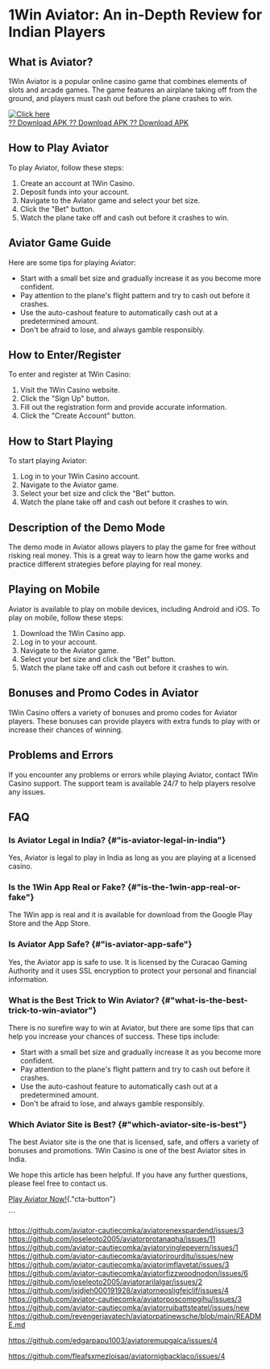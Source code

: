 # 1Win Aviator: An in-Depth Review for Indian Players

## What is Aviator?

1Win Aviator is a popular online casino game that combines elements of
slots and arcade games. The game features an airplane taking off from
the ground, and players must cash out before the plane crashes to win.

[![Click
here](https://readscoops.com/wp-content/uploads/2023/03/Readscoop-aviator-1-1.jpg)](https://traff.sbs/deff)\
[?? Download APK ?? Download APK ?? Download
APK](https://traff.sbs/deff)

## How to Play Aviator

To play Aviator, follow these steps:

1.  Create an account at 1Win Casino.
2.  Deposit funds into your account.
3.  Navigate to the Aviator game and select your bet size.
4.  Click the "Bet" button.
5.  Watch the plane take off and cash out before it crashes to win.

## Aviator Game Guide

Here are some tips for playing Aviator:

-   Start with a small bet size and gradually increase it as you become
    more confident.
-   Pay attention to the plane\'s flight pattern and try to cash out
    before it crashes.
-   Use the auto-cashout feature to automatically cash out at a
    predetermined amount.
-   Don\'t be afraid to lose, and always gamble responsibly.

## How to Enter/Register

To enter and register at 1Win Casino:

1.  Visit the 1Win Casino website.
2.  Click the "Sign Up" button.
3.  Fill out the registration form and provide accurate information.
4.  Click the "Create Account" button.

## How to Start Playing

To start playing Aviator:

1.  Log in to your 1Win Casino account.
2.  Navigate to the Aviator game.
3.  Select your bet size and click the "Bet" button.
4.  Watch the plane take off and cash out before it crashes to win.

## Description of the Demo Mode

The demo mode in Aviator allows players to play the game for free
without risking real money. This is a great way to learn how the game
works and practice different strategies before playing for real money.

## Playing on Mobile

Aviator is available to play on mobile devices, including Android and
iOS. To play on mobile, follow these steps:

1.  Download the 1Win Casino app.
2.  Log in to your account.
3.  Navigate to the Aviator game.
4.  Select your bet size and click the "Bet" button.
5.  Watch the plane take off and cash out before it crashes to win.

## Bonuses and Promo Codes in Aviator

1Win Casino offers a variety of bonuses and promo codes for Aviator
players. These bonuses can provide players with extra funds to play with
or increase their chances of winning.

## Problems and Errors

If you encounter any problems or errors while playing Aviator, contact
1Win Casino support. The support team is available 24/7 to help players
resolve any issues.

## FAQ

### Is Aviator Legal in India? {#"is-aviator-legal-in-india"}

Yes, Aviator is legal to play in India as long as you are playing at a
licensed casino.

### Is the 1Win App Real or Fake? {#"is-the-1win-app-real-or-fake"}

The 1Win app is real and it is available for download from the Google
Play Store and the App Store.

### Is Aviator App Safe? {#"is-aviator-app-safe"}

Yes, the Aviator app is safe to use. It is licensed by the Curacao
Gaming Authority and it uses SSL encryption to protect your personal and
financial information.

### What is the Best Trick to Win Aviator? {#"what-is-the-best-trick-to-win-aviator"}

There is no surefire way to win at Aviator, but there are some tips that
can help you increase your chances of success. These tips include:

-   Start with a small bet size and gradually increase it as you become
    more confident.
-   Pay attention to the plane\'s flight pattern and try to cash out
    before it crashes.
-   Use the auto-cashout feature to automatically cash out at a
    predetermined amount.
-   Don\'t be afraid to lose, and always gamble responsibly.

### Which Aviator Site is Best? {#"which-aviator-site-is-best"}

The best Aviator site is the one that is licensed, safe, and offers a
variety of bonuses and promotions. 1Win Casino is one of the best
Aviator sites in India.

We hope this article has been helpful. If you have any further
questions, please feel free to contact us.

[Play Aviator
Now!](\%22https://play1winaviatorindia.com/1win-aviator-bonus/\%22){."cta-button"}

\`\`\`

https://github.com/aviator-cautiecomka/aviatorenexspardend/issues/3
https://github.com/joseleoto2005/aviatorprotanaqha/issues/11
https://github.com/aviator-cautiecomka/aviatorvinglepevern/issues/1
https://github.com/aviator-cautiecomka/aviatorirourditu/issues/new
https://github.com/aviator-cautiecomka/aviatorimflavetat/issues/3
https://github.com/aviator-cautiecomka/aviatorfizzwoodnodon/issues/6
https://github.com/joseleoto2005/aviatorarilalgar/issues/2
https://github.com/jxjdjeh000191928/aviatorneosligfeiclif/issues/4
https://github.com/aviator-cautiecomka/aviatorposcompgihu/issues/3
https://github.com/aviator-cautiecomka/aviatorruibattsteatel/issues/new
https://github.com/revengerjavatech/aviatorpatinewsche/blob/main/README.md

https://github.com/edgarpapu1003/aviatoremupgalca/issues/4

https://github.com/fleafsxmezloisaq/aviatornigbacklaco/issues/4
